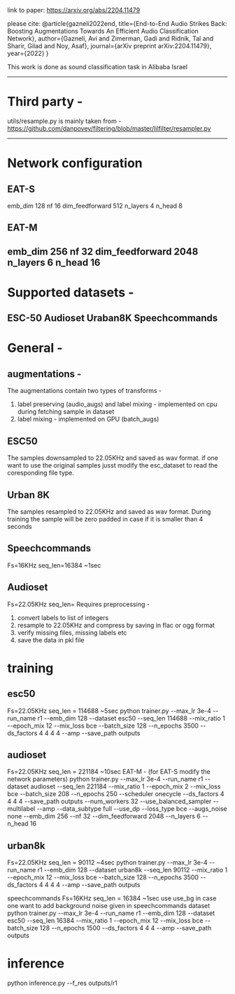 link to paper:
https://arxiv.org/abs/2204.11479

please cite:
@article{gazneli2022end,
  title={End-to-End Audio Strikes Back: Boosting Augmentations Towards An Efficient Audio Classification Network},
  author={Gazneli, Avi and Zimerman, Gadi and Ridnik, Tal and Sharir, Gilad and Noy, Asaf},
  journal={arXiv preprint arXiv:2204.11479},
  year={2022}
}

This work is done as sound classification task in Alibaba Israel

---------------------------------------------------
# Third party -
utils/resample.py is mainly taken from - https://github.com/danpovey/filtering/blob/master/lilfilter/resampler.py

---------------------------------------------

# Network configuration
## EAT-S
emb_dim 128
nf 16
dim_feedforward 512
n_layers 4
n_head 8

## EAT-M
emb_dim 256
nf 32
dim_feedforward 2048
n_layers 6
n_head 16
---------------------------------------------
# Supported datasets -
ESC-50
Audioset
Uraban8K
Speechcommands
---------------------------------------------
# General -
## augmentations -
The augmentations contain two types of transforms -
1. label preserving (audio_augs) and label mixing - implemented on cpu during fetching sample in dataset
2. label mixing - implemented on GPU (batch_augs)

## ESC50
The samples downsampled to 22.05KHz and saved as wav format. if one want to use the original samples jusst modify the esc_dataset to read the coresponding file type.

## Urban 8K
The samples resampled to 22.05KHz and saved as wav format. During training the sample will be zero padded in case if it is smaller than 4 seconds

## Speechcommands
Fs=16KHz
seq_len=16384 ~1sec

## Audioset
Fs=22.05KHz
seq_len=
Requires preprocessing -
1. convert labels to list of integers
2. resample to 22.05KHz and compress by saving in flac or ogg format
3. verify missing files, missing labels etc
4. save the data in pkl file

# training
## esc50
Fs=22.05KHz
seq_len = 114688 ~5sec
python trainer.py --max_lr 3e-4 --run_name r1 --emb_dim 128  --dataset esc50 --seq_len 114688  --mix_ratio 1 --epoch_mix 12 --mix_loss bce --batch_size 128 --n_epochs 3500 --ds_factors 4 4 4 4 --amp --save_path outputs

## audioset
Fs=22.05KHz
seq_len = 221184 ~10sec
EAT-M - (for EAT-S modify the network parameters)
python trainer.py --max_lr 3e-4 --run_name r1 --dataset audioset --seq_len 221184 --mix_ratio 1 --epoch_mix 2 --mix_loss bce --batch_size 208 --n_epochs 250 --scheduler onecycle --ds_factors 4 4 4 4 --save_path outputs --num_workers 32 --use_balanced_sampler --multilabel --amp --data_subtype full --use_dp --loss_type bce --augs_noise none --emb_dim 256 --nf 32 --dim_feedforward 2048 --n_layers 6 --n_head 16

## urban8k
Fs=22.05KHz
seq_len = 90112 ~4sec
python trainer.py --max_lr 3e-4 --run_name r1 --emb_dim 128  --dataset urban8k --seq_len 90112  --mix_ratio 1 --epoch_mix 12 --mix_loss bce --batch_size 128 --n_epochs 3500 --ds_factors 4 4 4 4 --amp --save_path outputs

speechcommands
Fs=16KHz
seq_len = 16384 ~1sec
use use_bg in case one want to add background noise given in speechcommands dataset
python trainer.py --max_lr 3e-4 --run_name r1 --emb_dim 128  --dataset esc50 --seq_len 16384  --mix_ratio 1 --epoch_mix 12 --mix_loss bce --batch_size 128 --n_epochs 1500 --ds_factors 4 4 4 --amp --save_path outputs

# inference
python inference.py --f_res outputs/r1